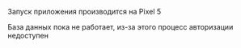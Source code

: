 Запуск приложения производится на Pixel 5 

База данных пока не работает, из-за этого процесс авторизации недоступен